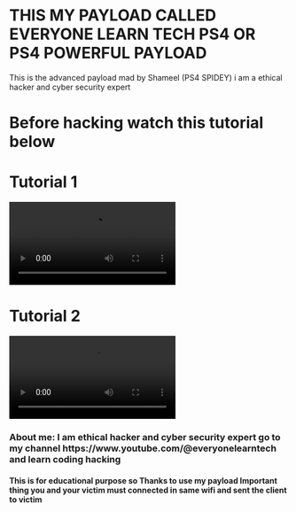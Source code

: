 # THIS MY PAYLOAD CALLED EVERYONE LEARN TECH PS4 OR PS4 POWERFUL PAYLOAD

This is the advanced payload mad by Shameel (PS4 SPIDEY) i am a ethical hacker and cyber security expert

<h1>Before hacking watch this tutorial below</h1>
<h1>Tutorial 1</h1>
<video src="tutorial1.mp4" controls alt="Tutorial 1 in loading"></video>
<h1>Tutorial 2</h1>
<video src="tutorial.mp4" controls alt="Tutorial 2 in loading">

</video>

<h3>About me: I am ethical hacker and cyber security expert go to my channel https://www.youtube.com/@everyonelearntech and learn coding hacking</h3>

<h4>
This is for educational purpose so Thanks to use my payload Important thing you and your victim must connected in same wifi and sent the client to victim
</h4>
